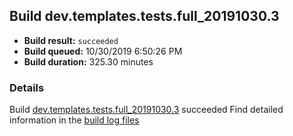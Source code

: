 ## Build dev.templates.tests.full_20191030.3
- **Build result:** `succeeded`
- **Build queued:** 10/30/2019 6:50:26 PM
- **Build duration:** 325.30 minutes
### Details
Build [dev.templates.tests.full_20191030.3](https://winappstudio.visualstudio.com/web/build.aspx?pcguid=a4ef43be-68ce-4195-a619-079b4d9834c2&builduri=vstfs%3a%2f%2f%2fBuild%2fBuild%2f31666) succeeded
Find detailed information in the [build log files]()
